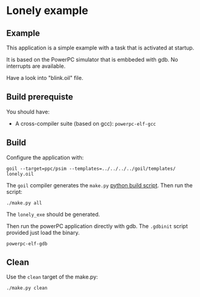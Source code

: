 # Lonely example

## Example
This application is a simple example with a task that is activated at startup.

It is based on the PowerPC simulator that is embbeded with gdb. No interrupts are available.

Have a look into "blink.oil" file.

## Build prerequiste

You should have: 

 * A cross-compiler suite (based on gcc): `powerpc-elf-gcc`

## Build

Configure the application with:

```
goil --target=ppc/psim --templates=../../../../goil/templates/ lonely.oil 
```

The `goil` compiler generates the `make.py` [python build script](https://github.com/TrampolineRTOS/trampoline/wiki/Application-Build-system). Then run the script:

```
./make.py all
```

The `lonely_exe` should be generated. 

Then run the powerPC application directly with gdb. The `.gdbinit` script provided just load the binary.

```
powerpc-elf-gdb
```

## Clean

Use the `clean` target of the make.py:

```
./make.py clean
```